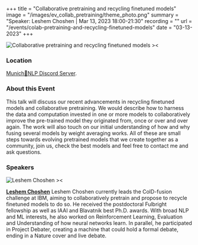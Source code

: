 +++
title = "Collaborative pretraining and recycling finetuned models"
image = "/images/ev_collab_pretraining/theme_photo.png"
summary = "Speaker: Leshem Choshen | Mar 13, 2023 18:00-21:30"
recording = ""
url = "/events/colab-pretraining-and-recycling-finetuned-models"
date = "03-13-2023"
+++

<!--more-->

![Collaborative pretraining and recycling finetuned models ><](/images/ev_collab_pretraining/theme_photo.png)

### Location

[Munich🥨NLP Discord Server](https://discord.gg/w3rEmjhdJJ?event=1079489509303009310).


### About this Event

This talk will discuss our recent advancements in recycling finetuned models and collaborative pretraining. We would describe how to harness the data and computation invested in one or more models to collaboratively improve the pre-trained model they originated from, once or over and over again. The work will also touch on our initial understanding of how and why fusing several models by weight averaging works. All of these are small steps towards evolving pretrained models that we create together as a community, join us, check the best models and feel free to contact me and ask questions.

### Speakers

![Leshem Choshen ><](https://static.wixstatic.com/media/24c4d9_6c5d12636b024fbeab35ae1761838a51~mv2_d_3264_4896_s_4_2.jpg/v1/fill/w_383,h_511,al_c,q_80,usm_0.66_1.00_0.01,enc_auto/24c4d9_6c5d12636b024fbeab35ae1761838a51~mv2_d_3264_4896_s_4_2.jpg)

[**Leshem Choshen**](https://ktilana.wixsite.com/leshem-choshen) Leshem Choshen currently leads the ColD-fusion challenge at IBM, aiming to collaboratively pretrain and propose to recycle finetuned models to do so. He received the postdoctoral Fulbright fellowship as well as IAAI and Blavatnik best Ph.D. awards. With broad NLP and ML interests, he also worked on Reinforcement Learning, Evaluation and Understanding of how neural networks learn. In parallel, he participated in Project Debater, creating a machine that could hold a formal debate, ending in a Nature cover and live debate. 
